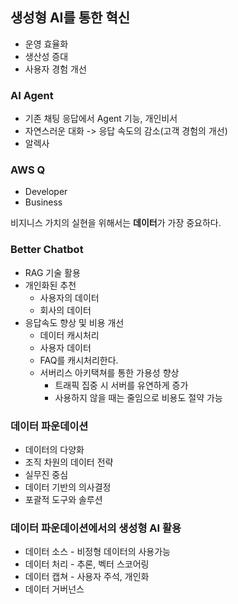 ## 생성형 AI를 통한 혁신

- 운영 효율화
- 생산성 증대
- 사용자 경험 개선

### AI Agent

- 기존 채팅 응답에서 Agent 기능, 개인비서
- 자연스러운 대화 -> 응답 속도의 감소(고객 경험의 개선)
- 알렉사

### AWS Q

- Developer
- Business

비지니스 가치의 실현을 위해서는 **데이터**가 가장 중요하다.

### Better Chatbot

- RAG 기술 활용
- 개인화된 추천
  - 사용자의 데이터
  - 회사의 데이터
- 응답속도 향상 및 비용 개선
  - 데이터 캐시처리
  - 사용자 데이터
  - FAQ를 캐시처리한다.
  - 서버리스 아키택쳐를 통한 가용성 향상
    - 트래픽 집중 시 서버를 유연하게 증가
    - 사용하지 않을 때는 줄임으로 비용도 절약 가능

### 데이터 파운데이션

- 데이터의 다양화
- 조직 차원의 데이터 전략
- 실무진 중심
- 데이터 기반의 의사결정
- 포괄적 도구와 솔루션

### 데이터 파운데이션에서의 생성형 AI 활용

- 데이터 소스 - 비정형 데이터의 사용가능
- 데이터 처리 - 추론, 벡터 스코어링
- 데이터 캡쳐 - 사용자 주석, 개인화
- 데이터 거버넌스

